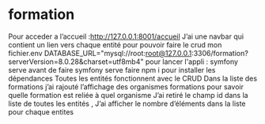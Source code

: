 # formation

Pour acceder a l’accueil :http://127.0.0.1:8001/accueil
J’ai une navbar qui contient un lien vers chaque entité pour pouvoir faire le crud 
mon fichier.env DATABASE_URL="mysql://root:root@127.0.0.1:3306/formation?serverVersion=8.0.28&charset=utf8mb4"
pour lancer l'appli : symfony serve 
avant de faire symfony serve  faire npm i pour installer les dépendances 
Toutes les entités fonctionnent avec le CRUD 
Dans la liste des formations j’ai rajouté l’affichage des organismes formations pour savoir quelle formation est reliée à quel organisme
J’ai retiré le champ id dans la liste de toutes les entités , J’ai afficher le nombre d’éléments dans la liste pour chaque entites 
